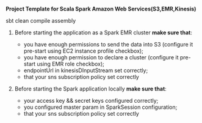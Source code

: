 **Project Template for Scala Spark Amazon Web Services(S3,EMR,Kinesis)** </br>

sbt clean compile assembly


1. Before starting the application as a Spark EMR cluster **make sure that**:
   - you have enough permissions to send the data into S3 (configure it pre-start using EC2 instance profile checkbox); 
   - you have enough permission to declare a cluster (configure it pre-start using EMR role checkbox);
   - endpointUrl in kinesisDInputStream set correctly;
   - that your sns subscription policy set correctly

2. Before starting the Spark application locally **make sure that**:
   - your access key && secret keys configured correctly;
   - you configured master param in SparkSession configuration;
   - that your sns subscription policy set correctly
